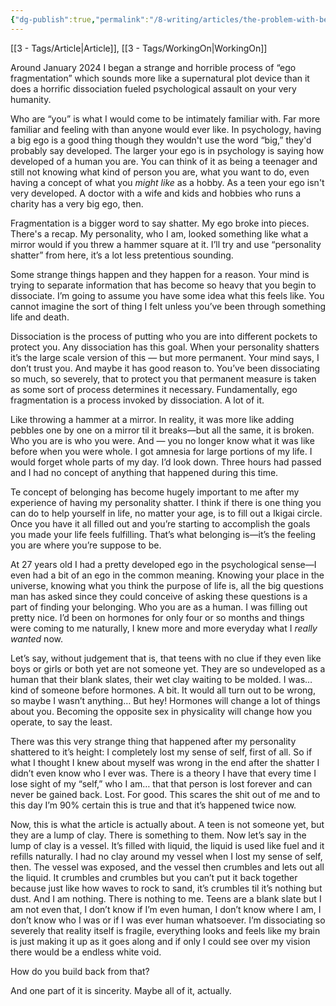 ```yaml
---
{"dg-publish":true,"permalink":"/8-writing/articles/the-problem-with-being-someone/"}
---
```


[[3 - Tags/Article\|Article]], [[3 - Tags/WorkingOn\|WorkingOn]] 



Around January 2024 I began a strange and horrible process of “ego fragmentation” which sounds more like a supernatural plot device than it does a horrific dissociation fueled psychological assault on your very humanity. 

Who are “you” is what I would come to be intimately familiar with. Far more familiar and feeling with than anyone would ever like. In psychology, having a big ego is a good thing though they wouldn't use the word “big,” they'd probably say developed. The larger your ego is in psychology is saying how developed of a human you are. You can think of it as being a teenager and still not knowing what kind of person you are, what you want to do, even having a concept of what you *might like* as a hobby. As a teen your ego isn't very developed. A doctor with a wife and kids and hobbies who runs a charity has a very big ego, then. 


Fragmentation is a bigger word to say shatter. My ego broke into pieces. There's a recap. My personality, who I am, looked something like what a mirror would if you threw a hammer square at it. I’ll try and use “personality shatter” from here, it’s a lot less pretentious sounding.

Some strange things happen and they happen for a reason. Your mind is trying to separate information that has become so heavy that you begin to dissociate. I’m going to assume you have some idea what this feels like. You cannot imagine the sort of thing I felt unless you’ve been through something life and death.

Dissociation is the process of putting who you are into different pockets to protect you. Any dissociation has this goal. When your personality shatters it’s the large scale version of this — but more permanent. Your mind says, I don’t trust you. And maybe it has good reason to. You’ve been dissociating so much, so severely, that to protect you that permanent measure is taken as some sort of process determines it necessary. Fundamentally, ego fragmentation is a process invoked by dissociation. A lot of it.

Like throwing a hammer at a mirror. In reality, it was more like adding pebbles one by one on a mirror til it breaks—but all the same, it is broken. Who you are is who you were. And — you no longer know what it was like before when you were whole. I got amnesia for large portions of my life. I would forget whole parts of my day. I’d look down. Three hours had passed and I had no concept of anything that happened during this time.

Te concept of belonging has become hugely important to me after my experience of having my personality shatter. I think if there is one thing you can do to help yourself in life, no matter your age, is to fill out a Ikigai circle. Once you have it all filled out and you’re starting to accomplish the goals you made your life feels fulfilling. That’s what belonging is—it’s the feeling you are where you’re suppose to be. 


At 27 years old I had a pretty developed ego in the psychological sense—I even had a bit of an ego in the common meaning. Knowing your place in the universe, knowing what you think the purpose of life is, all the big questions man has asked since they could conceive of asking these questions is a part of finding your belonging. Who you are as a human. I was filling out pretty nice. I’d been on hormones for only four or so months and things were coming to me naturally, I knew more and more everyday what I *really wanted* now.

Let’s say, without judgement that is, that teens with no clue if they even like boys or girls or both yet are not someone yet. They are so undeveloped as a human that their blank slates, their wet clay waiting to be molded. I was… kind of someone before hormones. A bit. It would all turn out to be wrong, so maybe I wasn’t anything… But hey! Hormones will change a lot of things about you. Becoming the opposite sex in physicality will change how you operate, to say the least. 

There was this very strange thing that happened after my personality shattered to it’s height: I completely lost my sense of self, first of all. So if what I thought I knew about myself was wrong in the end after the shatter I didn’t even know who I ever was. There is a theory I have that every time I lose sight of my “self,” who I am… that that person is lost forever and can never be gained back. Lost. For good. This scares the shit out of me and to this day I’m 90% certain this is true and that it’s happened twice now. 

Now, this is what the article is actually about. A teen is not someone yet, but they are a lump of clay. There is something to them. Now let’s say in the lump of clay is a vessel. It’s filled with liquid, the liquid is used like fuel and it refills naturally. I had no clay around my vessel when I lost my sense of self, then. The vessel was exposed, and the vessel then crumbles and lets out all the liquid. It crumbles and crumbles but you can’t put it back together because just like how waves to rock to sand, it’s crumbles til it’s nothing but dust. And I am nothing. There is nothing to me. Teens are a blank slate but I am not even that, I don’t know if I’m even human, I don’t know where I am, I don’t know who I was or if I was ever human whatsoever. I’m dissociating so severely that reality itself is fragile, everything looks and feels like my brain is just making it up as it goes along and if only I could see over my vision there would be a endless white void.

How do you build back from that?

And one part of it is sincerity. Maybe all of it, actually.












